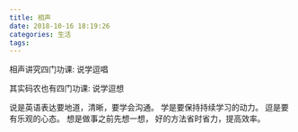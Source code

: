 ```yaml
---
title: 相声
date: 2018-10-16 18:19:26
categories: 生活
tags:
---
```


相声讲究四门功课: 说学逗唱

其实码农也有四门功课: 说学逗想

说是英语表达要地道，清晰，要学会沟通。
学是要保持持续学习的动力。
逗是要有乐观的心态。
想是做事之前先想一想， 好的方法省时省力，提高效率。
